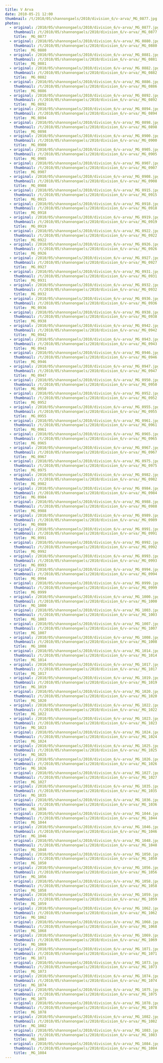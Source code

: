 ```yaml
---
title: V Arva
date: 2010-05-21 12:00
thumbnail: /t/2010/05/shannongaels/2010/division_6/v-arva/_MG_0877.jpg
photos:
  - original: /2010/05/shannongaels/2010/division_6/v-arva/_MG_0877.jpg
    thumbnail: /t/2010/05/shannongaels/2010/division_6/v-arva/_MG_0877.jpg
    title: _MG_0877
  - original: /2010/05/shannongaels/2010/division_6/v-arva/_MG_0880.jpg
    thumbnail: /t/2010/05/shannongaels/2010/division_6/v-arva/_MG_0880.jpg
    title: _MG_0880
  - original: /2010/05/shannongaels/2010/division_6/v-arva/_MG_0881.jpg
    thumbnail: /t/2010/05/shannongaels/2010/division_6/v-arva/_MG_0881.jpg
    title: _MG_0881
  - original: /2010/05/shannongaels/2010/division_6/v-arva/_MG_0882.jpg
    thumbnail: /t/2010/05/shannongaels/2010/division_6/v-arva/_MG_0882.jpg
    title: _MG_0882
  - original: /2010/05/shannongaels/2010/division_6/v-arva/_MG_0886.jpg
    thumbnail: /t/2010/05/shannongaels/2010/division_6/v-arva/_MG_0886.jpg
    title: _MG_0886
  - original: /2010/05/shannongaels/2010/division_6/v-arva/_MG_0892.jpg
    thumbnail: /t/2010/05/shannongaels/2010/division_6/v-arva/_MG_0892.jpg
    title: _MG_0892
  - original: /2010/05/shannongaels/2010/division_6/v-arva/_MG_0894.jpg
    thumbnail: /t/2010/05/shannongaels/2010/division_6/v-arva/_MG_0894.jpg
    title: _MG_0894
  - original: /2010/05/shannongaels/2010/division_6/v-arva/_MG_0898.jpg
    thumbnail: /t/2010/05/shannongaels/2010/division_6/v-arva/_MG_0898.jpg
    title: _MG_0898
  - original: /2010/05/shannongaels/2010/division_6/v-arva/_MG_0900.jpg
    thumbnail: /t/2010/05/shannongaels/2010/division_6/v-arva/_MG_0900.jpg
    title: _MG_0900
  - original: /2010/05/shannongaels/2010/division_6/v-arva/_MG_0905.jpg
    thumbnail: /t/2010/05/shannongaels/2010/division_6/v-arva/_MG_0905.jpg
    title: _MG_0905
  - original: /2010/05/shannongaels/2010/division_6/v-arva/_MG_0907.jpg
    thumbnail: /t/2010/05/shannongaels/2010/division_6/v-arva/_MG_0907.jpg
    title: _MG_0907
  - original: /2010/05/shannongaels/2010/division_6/v-arva/_MG_0908.jpg
    thumbnail: /t/2010/05/shannongaels/2010/division_6/v-arva/_MG_0908.jpg
    title: _MG_0908
  - original: /2010/05/shannongaels/2010/division_6/v-arva/_MG_0915.jpg
    thumbnail: /t/2010/05/shannongaels/2010/division_6/v-arva/_MG_0915.jpg
    title: _MG_0915
  - original: /2010/05/shannongaels/2010/division_6/v-arva/_MG_0918.jpg
    thumbnail: /t/2010/05/shannongaels/2010/division_6/v-arva/_MG_0918.jpg
    title: _MG_0918
  - original: /2010/05/shannongaels/2010/division_6/v-arva/_MG_0919.jpg
    thumbnail: /t/2010/05/shannongaels/2010/division_6/v-arva/_MG_0919.jpg
    title: _MG_0919
  - original: /2010/05/shannongaels/2010/division_6/v-arva/_MG_0922.jpg
    thumbnail: /t/2010/05/shannongaels/2010/division_6/v-arva/_MG_0922.jpg
    title: _MG_0922
  - original: /2010/05/shannongaels/2010/division_6/v-arva/_MG_0926.jpg
    thumbnail: /t/2010/05/shannongaels/2010/division_6/v-arva/_MG_0926.jpg
    title: _MG_0926
  - original: /2010/05/shannongaels/2010/division_6/v-arva/_MG_0927.jpg
    thumbnail: /t/2010/05/shannongaels/2010/division_6/v-arva/_MG_0927.jpg
    title: _MG_0927
  - original: /2010/05/shannongaels/2010/division_6/v-arva/_MG_0931.jpg
    thumbnail: /t/2010/05/shannongaels/2010/division_6/v-arva/_MG_0931.jpg
    title: _MG_0931
  - original: /2010/05/shannongaels/2010/division_6/v-arva/_MG_0932.jpg
    thumbnail: /t/2010/05/shannongaels/2010/division_6/v-arva/_MG_0932.jpg
    title: _MG_0932
  - original: /2010/05/shannongaels/2010/division_6/v-arva/_MG_0936.jpg
    thumbnail: /t/2010/05/shannongaels/2010/division_6/v-arva/_MG_0936.jpg
    title: _MG_0936
  - original: /2010/05/shannongaels/2010/division_6/v-arva/_MG_0938.jpg
    thumbnail: /t/2010/05/shannongaels/2010/division_6/v-arva/_MG_0938.jpg
    title: _MG_0938
  - original: /2010/05/shannongaels/2010/division_6/v-arva/_MG_0942.jpg
    thumbnail: /t/2010/05/shannongaels/2010/division_6/v-arva/_MG_0942.jpg
    title: _MG_0942
  - original: /2010/05/shannongaels/2010/division_6/v-arva/_MG_0943.jpg
    thumbnail: /t/2010/05/shannongaels/2010/division_6/v-arva/_MG_0943.jpg
    title: _MG_0943
  - original: /2010/05/shannongaels/2010/division_6/v-arva/_MG_0946.jpg
    thumbnail: /t/2010/05/shannongaels/2010/division_6/v-arva/_MG_0946.jpg
    title: _MG_0946
  - original: /2010/05/shannongaels/2010/division_6/v-arva/_MG_0947.jpg
    thumbnail: /t/2010/05/shannongaels/2010/division_6/v-arva/_MG_0947.jpg
    title: _MG_0947
  - original: /2010/05/shannongaels/2010/division_6/v-arva/_MG_0950.jpg
    thumbnail: /t/2010/05/shannongaels/2010/division_6/v-arva/_MG_0950.jpg
    title: _MG_0950
  - original: /2010/05/shannongaels/2010/division_6/v-arva/_MG_0952.jpg
    thumbnail: /t/2010/05/shannongaels/2010/division_6/v-arva/_MG_0952.jpg
    title: _MG_0952
  - original: /2010/05/shannongaels/2010/division_6/v-arva/_MG_0955.jpg
    thumbnail: /t/2010/05/shannongaels/2010/division_6/v-arva/_MG_0955.jpg
    title: _MG_0955
  - original: /2010/05/shannongaels/2010/division_6/v-arva/_MG_0961.jpg
    thumbnail: /t/2010/05/shannongaels/2010/division_6/v-arva/_MG_0961.jpg
    title: _MG_0961
  - original: /2010/05/shannongaels/2010/division_6/v-arva/_MG_0965.jpg
    thumbnail: /t/2010/05/shannongaels/2010/division_6/v-arva/_MG_0965.jpg
    title: _MG_0965
  - original: /2010/05/shannongaels/2010/division_6/v-arva/_MG_0967.jpg
    thumbnail: /t/2010/05/shannongaels/2010/division_6/v-arva/_MG_0967.jpg
    title: _MG_0967
  - original: /2010/05/shannongaels/2010/division_6/v-arva/_MG_0975.jpg
    thumbnail: /t/2010/05/shannongaels/2010/division_6/v-arva/_MG_0975.jpg
    title: _MG_0975
  - original: /2010/05/shannongaels/2010/division_6/v-arva/_MG_0982.jpg
    thumbnail: /t/2010/05/shannongaels/2010/division_6/v-arva/_MG_0982.jpg
    title: _MG_0982
  - original: /2010/05/shannongaels/2010/division_6/v-arva/_MG_0984.jpg
    thumbnail: /t/2010/05/shannongaels/2010/division_6/v-arva/_MG_0984.jpg
    title: _MG_0984
  - original: /2010/05/shannongaels/2010/division_6/v-arva/_MG_0988.jpg
    thumbnail: /t/2010/05/shannongaels/2010/division_6/v-arva/_MG_0988.jpg
    title: _MG_0988
  - original: /2010/05/shannongaels/2010/division_6/v-arva/_MG_0989.jpg
    thumbnail: /t/2010/05/shannongaels/2010/division_6/v-arva/_MG_0989.jpg
    title: _MG_0989
  - original: /2010/05/shannongaels/2010/division_6/v-arva/_MG_0991.jpg
    thumbnail: /t/2010/05/shannongaels/2010/division_6/v-arva/_MG_0991.jpg
    title: _MG_0991
  - original: /2010/05/shannongaels/2010/division_6/v-arva/_MG_0992.jpg
    thumbnail: /t/2010/05/shannongaels/2010/division_6/v-arva/_MG_0992.jpg
    title: _MG_0992
  - original: /2010/05/shannongaels/2010/division_6/v-arva/_MG_0993.jpg
    thumbnail: /t/2010/05/shannongaels/2010/division_6/v-arva/_MG_0993.jpg
    title: _MG_0993
  - original: /2010/05/shannongaels/2010/division_6/v-arva/_MG_0994.jpg
    thumbnail: /t/2010/05/shannongaels/2010/division_6/v-arva/_MG_0994.jpg
    title: _MG_0994
  - original: /2010/05/shannongaels/2010/division_6/v-arva/_MG_0999.jpg
    thumbnail: /t/2010/05/shannongaels/2010/division_6/v-arva/_MG_0999.jpg
    title: _MG_0999
  - original: /2010/05/shannongaels/2010/division_6/v-arva/_MG_1000.jpg
    thumbnail: /t/2010/05/shannongaels/2010/division_6/v-arva/_MG_1000.jpg
    title: _MG_1000
  - original: /2010/05/shannongaels/2010/division_6/v-arva/_MG_1003.jpg
    thumbnail: /t/2010/05/shannongaels/2010/division_6/v-arva/_MG_1003.jpg
    title: _MG_1003
  - original: /2010/05/shannongaels/2010/division_6/v-arva/_MG_1007.jpg
    thumbnail: /t/2010/05/shannongaels/2010/division_6/v-arva/_MG_1007.jpg
    title: _MG_1007
  - original: /2010/05/shannongaels/2010/division_6/v-arva/_MG_1008.jpg
    thumbnail: /t/2010/05/shannongaels/2010/division_6/v-arva/_MG_1008.jpg
    title: _MG_1008
  - original: /2010/05/shannongaels/2010/division_6/v-arva/_MG_1014.jpg
    thumbnail: /t/2010/05/shannongaels/2010/division_6/v-arva/_MG_1014.jpg
    title: _MG_1014
  - original: /2010/05/shannongaels/2010/division_6/v-arva/_MG_1017.jpg
    thumbnail: /t/2010/05/shannongaels/2010/division_6/v-arva/_MG_1017.jpg
    title: _MG_1017
  - original: /2010/05/shannongaels/2010/division_6/v-arva/_MG_1019.jpg
    thumbnail: /t/2010/05/shannongaels/2010/division_6/v-arva/_MG_1019.jpg
    title: _MG_1019
  - original: /2010/05/shannongaels/2010/division_6/v-arva/_MG_1020.jpg
    thumbnail: /t/2010/05/shannongaels/2010/division_6/v-arva/_MG_1020.jpg
    title: _MG_1020
  - original: /2010/05/shannongaels/2010/division_6/v-arva/_MG_1022.jpg
    thumbnail: /t/2010/05/shannongaels/2010/division_6/v-arva/_MG_1022.jpg
    title: _MG_1022
  - original: /2010/05/shannongaels/2010/division_6/v-arva/_MG_1023.jpg
    thumbnail: /t/2010/05/shannongaels/2010/division_6/v-arva/_MG_1023.jpg
    title: _MG_1023
  - original: /2010/05/shannongaels/2010/division_6/v-arva/_MG_1024.jpg
    thumbnail: /t/2010/05/shannongaels/2010/division_6/v-arva/_MG_1024.jpg
    title: _MG_1024
  - original: /2010/05/shannongaels/2010/division_6/v-arva/_MG_1025.jpg
    thumbnail: /t/2010/05/shannongaels/2010/division_6/v-arva/_MG_1025.jpg
    title: _MG_1025
  - original: /2010/05/shannongaels/2010/division_6/v-arva/_MG_1026.jpg
    thumbnail: /t/2010/05/shannongaels/2010/division_6/v-arva/_MG_1026.jpg
    title: _MG_1026
  - original: /2010/05/shannongaels/2010/division_6/v-arva/_MG_1027.jpg
    thumbnail: /t/2010/05/shannongaels/2010/division_6/v-arva/_MG_1027.jpg
    title: _MG_1027
  - original: /2010/05/shannongaels/2010/division_6/v-arva/_MG_1035.jpg
    thumbnail: /t/2010/05/shannongaels/2010/division_6/v-arva/_MG_1035.jpg
    title: _MG_1035
  - original: /2010/05/shannongaels/2010/division_6/v-arva/_MG_1036.jpg
    thumbnail: /t/2010/05/shannongaels/2010/division_6/v-arva/_MG_1036.jpg
    title: _MG_1036
  - original: /2010/05/shannongaels/2010/division_6/v-arva/_MG_1044.jpg
    thumbnail: /t/2010/05/shannongaels/2010/division_6/v-arva/_MG_1044.jpg
    title: _MG_1044
  - original: /2010/05/shannongaels/2010/division_6/v-arva/_MG_1046.jpg
    thumbnail: /t/2010/05/shannongaels/2010/division_6/v-arva/_MG_1046.jpg
    title: _MG_1046
  - original: /2010/05/shannongaels/2010/division_6/v-arva/_MG_1048.jpg
    thumbnail: /t/2010/05/shannongaels/2010/division_6/v-arva/_MG_1048.jpg
    title: _MG_1048
  - original: /2010/05/shannongaels/2010/division_6/v-arva/_MG_1050.jpg
    thumbnail: /t/2010/05/shannongaels/2010/division_6/v-arva/_MG_1050.jpg
    title: _MG_1050
  - original: /2010/05/shannongaels/2010/division_6/v-arva/_MG_1056.jpg
    thumbnail: /t/2010/05/shannongaels/2010/division_6/v-arva/_MG_1056.jpg
    title: _MG_1056
  - original: /2010/05/shannongaels/2010/division_6/v-arva/_MG_1058.jpg
    thumbnail: /t/2010/05/shannongaels/2010/division_6/v-arva/_MG_1058.jpg
    title: _MG_1058
  - original: /2010/05/shannongaels/2010/division_6/v-arva/_MG_1059.jpg
    thumbnail: /t/2010/05/shannongaels/2010/division_6/v-arva/_MG_1059.jpg
    title: _MG_1059
  - original: /2010/05/shannongaels/2010/division_6/v-arva/_MG_1062.jpg
    thumbnail: /t/2010/05/shannongaels/2010/division_6/v-arva/_MG_1062.jpg
    title: _MG_1062
  - original: /2010/05/shannongaels/2010/division_6/v-arva/_MG_1068.jpg
    thumbnail: /t/2010/05/shannongaels/2010/division_6/v-arva/_MG_1068.jpg
    title: _MG_1068
  - original: /2010/05/shannongaels/2010/division_6/v-arva/_MG_1069.jpg
    thumbnail: /t/2010/05/shannongaels/2010/division_6/v-arva/_MG_1069.jpg
    title: _MG_1069
  - original: /2010/05/shannongaels/2010/division_6/v-arva/_MG_1071.jpg
    thumbnail: /t/2010/05/shannongaels/2010/division_6/v-arva/_MG_1071.jpg
    title: _MG_1071
  - original: /2010/05/shannongaels/2010/division_6/v-arva/_MG_1073.jpg
    thumbnail: /t/2010/05/shannongaels/2010/division_6/v-arva/_MG_1073.jpg
    title: _MG_1073
  - original: /2010/05/shannongaels/2010/division_6/v-arva/_MG_1074.jpg
    thumbnail: /t/2010/05/shannongaels/2010/division_6/v-arva/_MG_1074.jpg
    title: _MG_1074
  - original: /2010/05/shannongaels/2010/division_6/v-arva/_MG_1075.jpg
    thumbnail: /t/2010/05/shannongaels/2010/division_6/v-arva/_MG_1075.jpg
    title: _MG_1075
  - original: /2010/05/shannongaels/2010/division_6/v-arva/_MG_1078.jpg
    thumbnail: /t/2010/05/shannongaels/2010/division_6/v-arva/_MG_1078.jpg
    title: _MG_1078
  - original: /2010/05/shannongaels/2010/division_6/v-arva/_MG_1082.jpg
    thumbnail: /t/2010/05/shannongaels/2010/division_6/v-arva/_MG_1082.jpg
    title: _MG_1082
  - original: /2010/05/shannongaels/2010/division_6/v-arva/_MG_1083.jpg
    thumbnail: /t/2010/05/shannongaels/2010/division_6/v-arva/_MG_1083.jpg
    title: _MG_1083
  - original: /2010/05/shannongaels/2010/division_6/v-arva/_MG_1084.jpg
    thumbnail: /t/2010/05/shannongaels/2010/division_6/v-arva/_MG_1084.jpg
    title: _MG_1084
---
```

